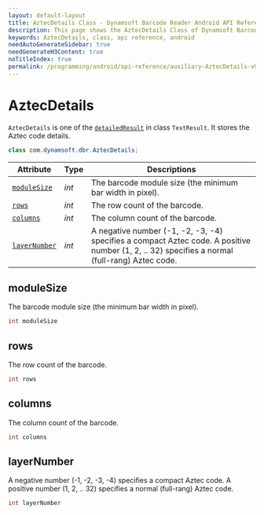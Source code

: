 ```yaml
---
layout: default-layout
title: AztecDetails Class - Dynamsoft Barcode Reader Android API Reference
description: This page shows the AztecDetails Class of Dynamsoft Barcode Reader for Android SDK.
keywords: AztecDetails, class, api reference, android
needAutoGenerateSidebar: true
needGenerateH3Content: true
noTitleIndex: true
permalink: /programming/android/api-reference/auxiliary-AztecDetails-v9.6.20.html
---
```



# AztecDetails

`AztecDetails` is one of the [`detailedResult`](auxiliary-TextResult.html#detailedresult) in class `TextResult`. It stores the Aztec code details.

```java
class com.dynamsoft.dbr.AztecDetails;
```

| Attribute | Type | Descriptions |
|---------- | -----|------ |
| [`moduleSize`](#modulesize) | *int* | The barcode module size (the minimum bar width in pixel). |
| [`rows`](#rows) | *int* | The row count of the barcode. |
| [`columns`](#columns) | *int* | The column count of the barcode. |
| [`layerNumber`](#layernumber) | *int* | A negative number (-1, -2, -3, -4) specifies a compact Aztec code. A positive number (1, 2, .. 32) specifies a normal (full-rang) Aztec code. |

## moduleSize

The barcode module size (the minimum bar width in pixel).

```java
int moduleSize
```  

## rows

The row count of the barcode.

```java
int rows
```  

## columns

The column count of the barcode.

```java
int columns
```  

## layerNumber

A negative number (-1, -2, -3, -4) specifies a compact Aztec code. A positive number (1, 2, .. 32) specifies a normal (full-rang) Aztec code.  

```java
int layerNumber
```
